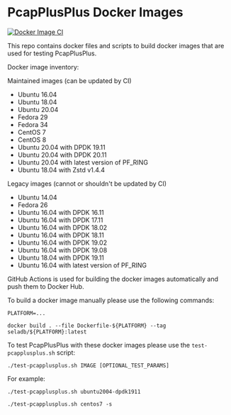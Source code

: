 # PcapPlusPlus Docker Images

[![Docker Image CI](https://github.com/seladb/PcapPlusPlus-DockerImages/actions/workflows/docker-image.yml/badge.svg)](https://github.com/seladb/PcapPlusPlus-DockerImages/actions/workflows/docker-image.yml)

This repo contains docker files and scripts to build docker images that are used for testing PcapPlusPlus.

Docker image inventory:

Maintained images (can be updated by CI)
- Ubuntu 16.04
- Ubuntu 18.04
- Ubuntu 20.04
- Fedora 29
- Fedora 34
- CentOS 7
- CentOS 8
- Ubuntu 20.04 with DPDK 19.11
- Ubuntu 20.04 with DPDK 20.11
- Ubuntu 20.04 with latest version of PF_RING
- Ubuntu 18.04 with Zstd v1.4.4

Legacy images (cannot or shouldn't be updated by CI)
- Ubuntu 14.04
- Fedora 26
- Ubuntu 16.04 with DPDK 16.11
- Ubuntu 16.04 with DPDK 17.11
- Ubuntu 16.04 with DPDK 18.02
- Ubuntu 16.04 with DPDK 18.11
- Ubuntu 16.04 with DPDK 19.02
- Ubuntu 16.04 with DPDK 19.08
- Ubuntu 18.04 with DPDK 19.11
- Ubuntu 16.04 with latest version of PF_RING

GitHub Actions is used for building the docker images automatically and push them to Docker Hub.

To build a docker image manually please use the following commands:

```shell
PLATFORM=...

docker build . --file Dockerfile-${PLATFORM} --tag seladb/${PLATFORM}:latest
```

To test PcapPlusPlus with these docker images please use the `test-pcapplusplus.sh` script:

```shell
./test-pcapplusplus.sh IMAGE [OPTIONAL_TEST_PARAMS]
```

For example:

```shell
./test-pcapplusplus.sh ubuntu2004-dpdk1911

./test-pcapplusplus.sh centos7 -s
```
